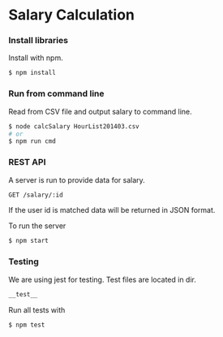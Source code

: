 # Salary Calculation

### Install libraries
Install with npm.
```sh
$ npm install
```
### Run from command line 
Read from CSV file and output salary to command line.
```sh
$ node calcSalary HourList201403.csv
# or
$ npm run cmd
```
### REST API
A server is run to provide data for salary.
```sh
GET /salary/:id
```
If the user id is matched data will be returned in JSON format.


To run the server
```sh
$ npm start
```

### Testing
We are using jest for testing. Test files are located in dir.
```sh
__test__
```
Run all tests with

```sh
$ npm test
```